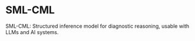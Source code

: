 # SML-CML
SML-CML: Structured inference model for diagnostic reasoning, usable with LLMs and AI systems.
